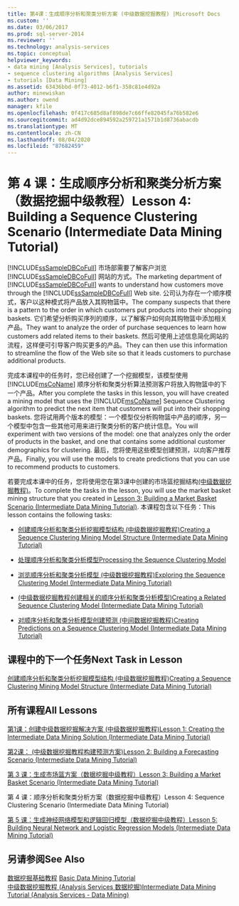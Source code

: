 ```yaml
---
title: 第4课：生成顺序分析和聚类分析方案 (中级数据挖掘教程) |Microsoft Docs
ms.custom: ''
ms.date: 03/06/2017
ms.prod: sql-server-2014
ms.reviewer: ''
ms.technology: analysis-services
ms.topic: conceptual
helpviewer_keywords:
- data mining [Analysis Services], tutorials
- sequence clustering algorithms [Analysis Services]
- tutorials [Data Mining]
ms.assetid: 63436bbd-0f73-4012-b6f1-358c81e4d92a
author: minewiskan
ms.author: owend
manager: kfile
ms.openlocfilehash: 0f417c685d8af898de7c66ffe82045fa76b582e6
ms.sourcegitcommit: ad4d92dce894592a259721a1571b1d8736abacdb
ms.translationtype: MT
ms.contentlocale: zh-CN
ms.lasthandoff: 08/04/2020
ms.locfileid: "87682459"
---
```

# <a name="lesson-4-building-a-sequence-clustering-scenario-intermediate-data-mining-tutorial"></a><span data-ttu-id="2d87a-102">第 4 课：生成顺序分析和聚类分析方案（数据挖掘中级教程）</span><span class="sxs-lookup"><span data-stu-id="2d87a-102">Lesson 4: Building a Sequence Clustering Scenario (Intermediate Data Mining Tutorial)</span></span>
  <span data-ttu-id="2d87a-103">[!INCLUDE[ssSampleDBCoFull](../includes/sssampledbcofull-md.md)] 市场部需要了解客户浏览 [!INCLUDE[ssSampleDBCoFull](../includes/sssampledbcofull-md.md)] 网站的方式。</span><span class="sxs-lookup"><span data-stu-id="2d87a-103">The marketing department of [!INCLUDE[ssSampleDBCoFull](../includes/sssampledbcofull-md.md)] wants to understand how customers move through the [!INCLUDE[ssSampleDBCoFull](../includes/sssampledbcofull-md.md)] Web site.</span></span> <span data-ttu-id="2d87a-104">公司认为存在一个顺序模式，客户以这种模式将产品放入其购物篮中。</span><span class="sxs-lookup"><span data-stu-id="2d87a-104">The company suspects that there is a pattern to the order in which customers put products into their shopping baskets.</span></span> <span data-ttu-id="2d87a-105">它们希望分析购买序列的顺序，以了解客户如何向其购物篮中添加相关产品。</span><span class="sxs-lookup"><span data-stu-id="2d87a-105">They want to analyze the order of purchase sequences to learn how customers add related items to their baskets.</span></span> <span data-ttu-id="2d87a-106">然后可使用上述信息简化网站的流程，这样便可引导客户购买更多的产品。</span><span class="sxs-lookup"><span data-stu-id="2d87a-106">They can then use this information to streamline the flow of the Web site so that it leads customers to purchase additional products.</span></span>  
  
 <span data-ttu-id="2d87a-107">完成本课程中的任务时，您已经创建了一个挖掘模型，该模型使用 [!INCLUDE[msCoName](../includes/msconame-md.md)] 顺序分析和聚类分析算法预测客户将放入购物篮中的下一个产品。</span><span class="sxs-lookup"><span data-stu-id="2d87a-107">After you complete the tasks in this lesson, you will have created a mining model that uses the [!INCLUDE[msCoName](../includes/msconame-md.md)] Sequence Clustering algorithm to predict the next item that customers will put into their shopping baskets.</span></span> <span data-ttu-id="2d87a-108">您将试用两个版本的模型：一个模型仅分析购物篮中产品的顺序，另一个模型中包含一些其他可用来进行聚类分析的客户统计信息。</span><span class="sxs-lookup"><span data-stu-id="2d87a-108">You will experiment with two versions of the model: one that analyzes only the order of products in the basket, and one that contains some additional customer demographics for clustering.</span></span> <span data-ttu-id="2d87a-109">最后，您将使用这些模型创建预测，以向客户推荐产品。</span><span class="sxs-lookup"><span data-stu-id="2d87a-109">Finally, you will use the models to create predictions that you can use to recommend products to customers.</span></span>  
  
 <span data-ttu-id="2d87a-110">若要完成本课中的任务，您将使用您在第3课中创建的市场篮挖掘结构[&#40;中级数据挖掘教程&#41;](../../2014/tutorials/lesson-3-building-a-market-basket-scenario-intermediate-data-mining-tutorial.md)。</span><span class="sxs-lookup"><span data-stu-id="2d87a-110">To complete the tasks in the lesson, you will use the market basket mining structure that you created in [Lesson 3: Building a Market Basket Scenario &#40;Intermediate Data Mining Tutorial&#41;](../../2014/tutorials/lesson-3-building-a-market-basket-scenario-intermediate-data-mining-tutorial.md).</span></span> <span data-ttu-id="2d87a-111">本课程包含以下任务：</span><span class="sxs-lookup"><span data-stu-id="2d87a-111">This lesson contains the following tasks:</span></span>  
  
-   [<span data-ttu-id="2d87a-112">创建顺序分析和聚类分析挖掘模型结构 &#40;中级数据挖掘教程&#41;</span><span class="sxs-lookup"><span data-stu-id="2d87a-112">Creating a Sequence Clustering Mining Model Structure &#40;Intermediate Data Mining Tutorial&#41;</span></span>](../../2014/tutorials/create-sequence-clustering-mining-model-intermediate-data-mining.md)  
  
-   [<span data-ttu-id="2d87a-113">处理顺序分析和聚类分析模型</span><span class="sxs-lookup"><span data-stu-id="2d87a-113">Processing the Sequence Clustering Model</span></span>](../../2014/tutorials/processing-the-sequence-clustering-model.md)  
  
-   [<span data-ttu-id="2d87a-114">浏览顺序分析和聚类分析模型 &#40;中级数据挖掘教程&#41;</span><span class="sxs-lookup"><span data-stu-id="2d87a-114">Exploring the Sequence Clustering Model &#40;Intermediate Data Mining Tutorial&#41;</span></span>](../../2014/tutorials/exploring-the-sequence-clustering-model-intermediate-data-mining-tutorial.md)  
  
-   [<span data-ttu-id="2d87a-115">&#40;中级数据挖掘教程创建相关的顺序分析和聚类分析模型&#41;</span><span class="sxs-lookup"><span data-stu-id="2d87a-115">Creating a Related Sequence Clustering Model &#40;Intermediate Data Mining Tutorial&#41;</span></span>](../../2014/tutorials/creating-a-related-sequence-clustering-model-intermediate-data-mining-tutorial.md)  
  
-   [<span data-ttu-id="2d87a-116">对顺序分析和聚类分析模型创建预测 &#40;中间数据挖掘教程&#41;</span><span class="sxs-lookup"><span data-stu-id="2d87a-116">Creating Predictions on a Sequence Clustering Model &#40;Intermediate Data Mining Tutorial&#41;</span></span>](../../2014/tutorials/create-predictions-on-model-intermediate-data-mining-tutorial.md)  
  
## <a name="next-task-in-lesson"></a><span data-ttu-id="2d87a-117">课程中的下一个任务</span><span class="sxs-lookup"><span data-stu-id="2d87a-117">Next Task in Lesson</span></span>  
 [<span data-ttu-id="2d87a-118">创建顺序分析和聚类分析挖掘模型结构 &#40;中级数据挖掘教程&#41;</span><span class="sxs-lookup"><span data-stu-id="2d87a-118">Creating a Sequence Clustering Mining Model Structure &#40;Intermediate Data Mining Tutorial&#41;</span></span>](../../2014/tutorials/create-sequence-clustering-mining-model-intermediate-data-mining.md)  
  
## <a name="all-lessons"></a><span data-ttu-id="2d87a-119">所有课程</span><span class="sxs-lookup"><span data-stu-id="2d87a-119">All Lessons</span></span>  
 [<span data-ttu-id="2d87a-120">第1课：创建中级数据挖掘解决方案 &#40;中级数据挖掘教程&#41;</span><span class="sxs-lookup"><span data-stu-id="2d87a-120">Lesson 1: Creating the Intermediate Data Mining Solution &#40;Intermediate Data Mining Tutorial&#41;</span></span>](../../2014/tutorials/lesson-1-create-solution-intermediate-data-mining-tutorial.md)  
  
 [<span data-ttu-id="2d87a-121">第2课： &#40;中级数据挖掘教程构建预测方案&#41;</span><span class="sxs-lookup"><span data-stu-id="2d87a-121">Lesson 2: Building a Forecasting Scenario &#40;Intermediate Data Mining Tutorial&#41;</span></span>](../../2014/tutorials/lesson-2-building-a-forecasting-scenario-intermediate-data-mining-tutorial.md)  
  
 [<span data-ttu-id="2d87a-122">第 3 课：生成市场篮方案（数据挖掘中级教程）</span><span class="sxs-lookup"><span data-stu-id="2d87a-122">Lesson 3: Building a Market Basket Scenario &#40;Intermediate Data Mining Tutorial&#41;</span></span>](../../2014/tutorials/lesson-3-building-a-market-basket-scenario-intermediate-data-mining-tutorial.md)  
  
 <span data-ttu-id="2d87a-123">第 4 课：顺序分析和聚类分析方案（数据挖掘中级教程）</span><span class="sxs-lookup"><span data-stu-id="2d87a-123">Lesson 4: Sequence Clustering Scenario (Intermediate Data Mining Tutorial)</span></span>  
  
 [<span data-ttu-id="2d87a-124">第 5 课：生成神经网络模型和逻辑回归模型（数据挖掘中级教程）</span><span class="sxs-lookup"><span data-stu-id="2d87a-124">Lesson 5: Building Neural Network and Logistic Regression Models &#40;Intermediate Data Mining Tutorial&#41;</span></span>](../../2014/tutorials/lesson-5-build-models-intermediate-data-mining-tutorial.md)  
  
## <a name="see-also"></a><span data-ttu-id="2d87a-125">另请参阅</span><span class="sxs-lookup"><span data-stu-id="2d87a-125">See Also</span></span>  
 <span data-ttu-id="2d87a-126">[数据挖掘基础教程](../../2014/tutorials/basic-data-mining-tutorial.md) </span><span class="sxs-lookup"><span data-stu-id="2d87a-126">[Basic Data Mining Tutorial](../../2014/tutorials/basic-data-mining-tutorial.md) </span></span>  
 [<span data-ttu-id="2d87a-127">中级数据挖掘教程 &#40;Analysis Services 数据挖掘&#41;</span><span class="sxs-lookup"><span data-stu-id="2d87a-127">Intermediate Data Mining Tutorial &#40;Analysis Services - Data Mining&#41;</span></span>](../../2014/tutorials/intermediate-data-mining-tutorial-analysis-services-data-mining.md)  
  
  
